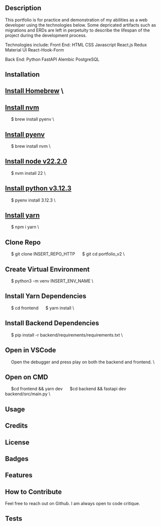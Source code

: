 # <Your-Project-Title>

## Description

This portfolio is for practice and demonstration of my abilities as a web developer using the technologies below. Some depricated artifacts such as migrations and ERDs are left in perpetuity to describe the lifespan of the project during the development process.

Technologies include:
Front End:
    HTML
    CSS
    Javascript
    React.js
    Redux
    Material UI
    React-Hook-Form

Back End:
    Python
    FastAPI
    Alembic
    PostgreSQL

## Installation

## [Install Homebrew](https://brew.sh/) \\
## [Install nvm](https://formulae.brew.sh/formula/pyenv) 
&nbsp;&nbsp;&nbsp;&nbsp; $ brew install pyenv \\
## [Install pyenv](https://formulae.brew.sh/formula/nvm) 
&nbsp;&nbsp;&nbsp;&nbsp; $ brew install nvm \\
## [Install node v22.2.0](https://github.com/nvm-sh/nvm) 
&nbsp;&nbsp;&nbsp;&nbsp; $ nvm install 22 \\
## [Install python v3.12.3](https://github.com/pyenv/pyenv) 
&nbsp;&nbsp;&nbsp;&nbsp; $ pyenv install 3.12.3 \\
## [Install yarn](https://www.npmjs.com/package/yarn)
&nbsp;&nbsp;&nbsp;&nbsp; $ npm i yarn \\
## Clone Repo 
&nbsp;&nbsp;&nbsp;&nbsp; $ git clone INSERT_REPO_HTTP 
&nbsp;&nbsp;&nbsp;&nbsp; $ git cd portfolio_v2 \\
## Create Virtual Environment 
&nbsp;&nbsp;&nbsp;&nbsp; $ python3 -m venv INSERT_ENV_NAME \\
## Install Yarn Dependencies 
&nbsp;&nbsp;&nbsp;&nbsp; $ cd frontend 
&nbsp;&nbsp;&nbsp;&nbsp; $ yarn install \\
## Install Backend Dependencies 
&nbsp;&nbsp;&nbsp;&nbsp; $ pip install -r backend/requirements/requirements.txt \\
## Open in VSCode 
&nbsp;&nbsp;&nbsp;&nbsp; Open the debugger and press play on both the backend and frontend. \\
## Open on CMD 
&nbsp;&nbsp;&nbsp;&nbsp; $cd frontend && yarn dev 
&nbsp;&nbsp;&nbsp;&nbsp; $cd backend && fastapi dev backend/src/main.py \\





## Usage



## Credits



## License



## Badges



## Features



## How to Contribute

Feel free to reach out on Github. I am always open to code critique.

## Tests


